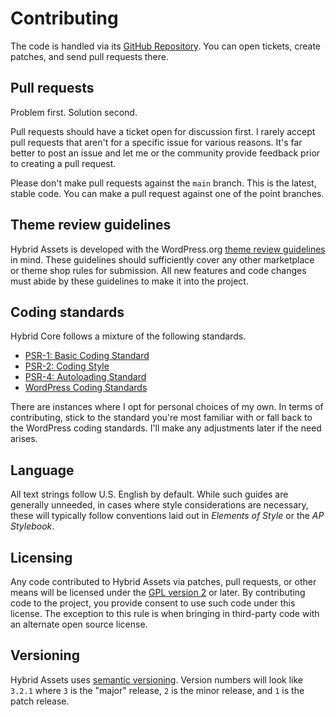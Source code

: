 # Contributing

The code is handled via its [GitHub Repository](https://github.com/themehybrid/hybrid-assets). You can open tickets, create patches, and send pull requests there.

## Pull requests

Problem first. Solution second.

Pull requests should have a ticket open for discussion first. I rarely accept pull requests that aren't for a specific issue for various reasons. It's far better to post an issue and let me or the community provide feedback prior to creating a pull request.

Please don't make pull requests against the `main` branch. This is the latest, stable code. You can make a pull request against one of the point branches.

## Theme review guidelines

Hybrid Assets is developed with the WordPress.org [theme review guidelines](https://make.wordpress.org/themes/handbook/review) in mind. These guidelines should sufficiently cover any other marketplace or theme shop rules for submission. All new features and code changes must abide by these guidelines to make it into the project.

## Coding standards

Hybrid Core follows a mixture of the following standards.

- [PSR-1: Basic Coding Standard](https://www.php-fig.org/psr/psr-1)
- [PSR-2: Coding Style](https://www.php-fig.org/psr/psr-2/)
- [PSR-4: Autoloading Standard](https://www.php-fig.org/psr/psr-4)
- [WordPress Coding Standards](https://make.wordpress.org/core/handbook/best-practices/coding-standards)

There are instances where I opt for personal choices of my own. In terms of contributing, stick to the standard you're most familiar with or fall back to the WordPress coding standards. I'll make any adjustments later if the need arises.

## Language

All text strings follow U.S. English by default. While such guides are generally unneeded, in cases where style considerations are necessary, these will typically follow conventions laid out in *Elements of Style* or the *AP Stylebook*.

## Licensing

Any code contributed to Hybrid Assets via patches, pull requests, or other means will be licensed under the [GPL version 2](https://www.gnu.org/licenses/old-licenses/gpl-2.0.html) or later. By contributing code to the project, you provide consent to use such code under this license. The exception to this rule is when bringing in third-party code with an alternate open source license.

## Versioning

Hybrid Assets uses [semantic versioning](https://semver.org). Version numbers will look like `3.2.1` where `3` is the "major" release, `2` is the minor release, and `1` is the patch release.
